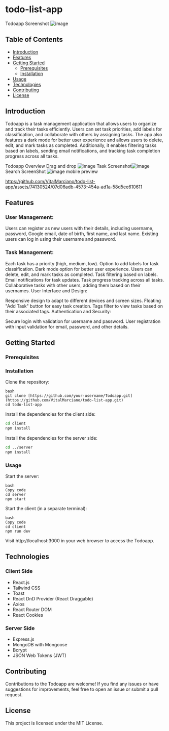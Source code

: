 # todo-list-app

Todoapp Screenshot ![image](https://github.com/VitalMarciano/todo-list-app/assets/74130524/38c40d7d-79d0-4649-802d-b45d1a783336)

## Table of Contents

- [Introduction](#introduction)
- [Features](#features)
- [Getting Started](#getting-started)
  - [Prerequisites](#prerequisites)
  - [Installation](#installation)
- [Usage](#usage)
- [Technologies](#technologies)
- [Contributing](#contributing)
- [License](#license)
## Introduction
Todoapp is a task management application that allows users to organize and track their tasks efficiently. Users can set task priorities, add labels for classification, and collaborate with others by assigning tasks. The app also features a dark mode for better user experience and allows users to delete, edit, and mark tasks as completed. Additionally, it enables filtering tasks based on labels, sending email notifications, and tracking task completion progress across all tasks.

Todoapp Overview 
Drag and drop ![image](https://github.com/VitalMarciano/todo-list-app/assets/74130524/1687d4c1-a764-48cf-a5df-66efcae84a0b)
Task Screenshot![image](https://github.com/VitalMarciano/todo-list-app/assets/74130524/6a23117d-2126-4a0c-9bc5-d37109a00bf4)
Search ScreenShot ![image](https://github.com/VitalMarciano/todo-list-app/assets/74130524/af2c4e86-84ba-44a7-a8ca-d23225ec3c1f)
mobile preview 

https://github.com/VitalMarciano/todo-list-app/assets/74130524/07d06adb-4573-454a-ad1a-58d5ee610611



## Features
### User Management:

Users can register as new users with their details, including username, password, Google email, date of birth, first name, and last name.
Existing users can log in using their username and password.
### Task Management:

Each task has a priority (high, medium, low).
Option to add labels for task classification.
Dark mode option for better user experience.
Users can delete, edit, and mark tasks as completed.
Task filtering based on labels.
Email notifications for task updates.
Task progress tracking across all tasks.
Collaborative tasks with other users, adding them based on their usernames.
User Interface and Design:

Responsive design to adapt to different devices and screen sizes.
Floating "Add Task" button for easy task creation.
Tags filter to view tasks based on their associated tags.
Authentication and Security:

Secure login with validation for username and password.
User registration with input validation for email, password, and other details.
## Getting Started
### Prerequisites

### Installation
Clone the repository:
```
bash
git clone [https://github.com/your-username/Todoapp.git](https://github.com/VitalMarciano/todo-list-app.git)
cd todo-list-app
```
Install the dependencies for the client side:

```bash
cd client
npm install
```
Install the dependencies for the server side:

```bash
cd ../server
npm install
```
### Usage
Start the server:
```
bash
Copy code
cd server
npm start
```

Start the client (in a separate terminal):
```
bash
Copy code
cd client
npm run dev
```
Visit http://localhost:3000 in your web browser to access the Todoapp.

## Technologies
### Client Side
- React.js
- Tailwind CSS
- Toast
- React DnD Provider (React Draggable)
- Axios
- React Router DOM
- React Cookies

### Server Side
- Express.js
- MongoDB with Mongoose
- Bcrypt
- JSON Web Tokens (JWT)

## Contributing
Contributions to the Todoapp are welcome! If you find any issues or have suggestions for improvements, feel free to open an issue or submit a pull request.

##  License
This project is licensed under the MIT License.
